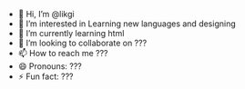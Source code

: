 - 👋 Hi, I’m @likgi
- 👀 I’m interested in Learning new languages and designing
- 🌱 I’m currently learning html
- 💞️ I’m looking to collaborate on ???
- 📫 How to reach me ???
- 😄 Pronouns: ???
- ⚡ Fun fact: ???

<!---
likgi/likgi is a ✨ special ✨ repository because its `README.md` (this file) appears on your GitHub profile.
You can click the Preview link to take a look at your changes.
--->
